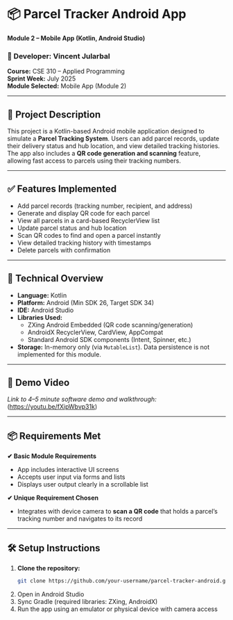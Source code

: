 # 📦 Parcel Tracker Android App  
**Module 2 – Mobile App (Kotlin, Android Studio)**

### 📌 Developer: Vincent Jularbal  
**Course:** CSE 310 – Applied Programming  
**Sprint Week:** July 2025  
**Module Selected:** Mobile App (Module 2)

---

## 📄 Project Description

This project is a Kotlin-based Android mobile application designed to simulate a **Parcel Tracking System**. Users can add parcel records, update their delivery status and hub location, and view detailed tracking histories. The app also includes a **QR code generation and scanning** feature, allowing fast access to parcels using their tracking numbers.

---

## ✅ Features Implemented

- Add parcel records (tracking number, recipient, and address)
- Generate and display QR code for each parcel
- View all parcels in a card-based RecyclerView list
- Update parcel status and hub location
- Scan QR codes to find and open a parcel instantly
- View detailed tracking history with timestamps
- Delete parcels with confirmation

---

## 📱 Technical Overview

- **Language:** Kotlin  
- **Platform:** Android (Min SDK 26, Target SDK 34)  
- **IDE:** Android Studio  
- **Libraries Used:**  
  - ZXing Android Embedded (QR code scanning/generation)  
  - AndroidX RecyclerView, CardView, AppCompat  
  - Standard Android SDK components (Intent, Spinner, etc.)
- **Storage:** In-memory only (via `MutableList`). Data persistence is not implemented for this module.

---

## 📸 Demo Video

*Link to 4–5 minute software demo and walkthrough:*  
(https://youtu.be/fXipWbvp31k)

---

## 📦 Requirements Met

**✔ Basic Module Requirements**
- App includes interactive UI screens
- Accepts user input via forms and lists
- Displays user output clearly in a scrollable list

**✔ Unique Requirement Chosen**
- Integrates with device camera to **scan a QR code** that holds a parcel’s tracking number and navigates to its record

---

## 🛠 Setup Instructions

1. **Clone the repository:**
   ```bash
   git clone https://github.com/your-username/parcel-tracker-android.git
2. Open in Android Studio
3. Sync Gradle (required libraries: ZXing, AndroidX)
4. Run the app using an emulator or physical device with camera access
